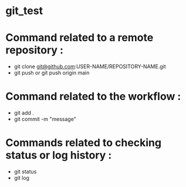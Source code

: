 # git_test

# Command related to a remote repository :

- git clone git@github.com:USER-NAME/REPOSITORY-NAME.git
- git push or git push origin main

# Command related to the workflow :

- git add .
- git commit -m "message"

# Commands related to checking status or log history :

- git status
- git log

